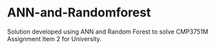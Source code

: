 # ANN-and-Randomforest
Solution developed using ANN and Random Forest to solve CMP3751M Assignment Item 2 for University.
